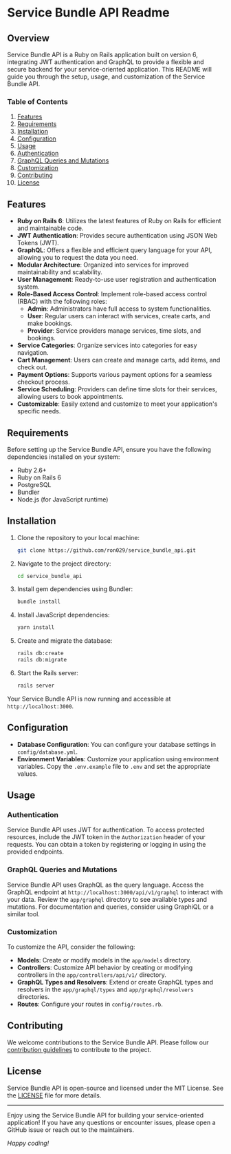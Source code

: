 # Service Bundle API Readme

## Overview

Service Bundle API is a Ruby on Rails application built on version 6, integrating JWT authentication and GraphQL to provide a flexible and secure backend for your service-oriented application. This README will guide you through the setup, usage, and customization of the Service Bundle API.

### Table of Contents
1. [Features](#features)
2. [Requirements](#requirements)
3. [Installation](#installation)
4. [Configuration](#configuration)
5. [Usage](#usage)
6. [Authentication](#authentication)
7. [GraphQL Queries and Mutations](#graphql-queries-and-mutations)
8. [Customization](#customization)
9. [Contributing](#contributing)
10. [License](#license)

## Features

- **Ruby on Rails 6**: Utilizes the latest features of Ruby on Rails for efficient and maintainable code.
- **JWT Authentication**: Provides secure authentication using JSON Web Tokens (JWT).
- **GraphQL**: Offers a flexible and efficient query language for your API, allowing you to request the data you need.
- **Modular Architecture**: Organized into services for improved maintainability and scalability.
- **User Management**: Ready-to-use user registration and authentication system.
- **Role-Based Access Control**: Implement role-based access control (RBAC) with the following roles:
    - **Admin**: Administrators have full access to system functionalities.
    - **User**: Regular users can interact with services, create carts, and make bookings.
    - **Provider**: Service providers manage services, time slots, and bookings.
- **Service Categories**: Organize services into categories for easy navigation.
- **Cart Management**: Users can create and manage carts, add items, and check out.
- **Payment Options**: Supports various payment options for a seamless checkout process.
- **Service Scheduling**: Providers can define time slots for their services, allowing users to book appointments.
- **Customizable**: Easily extend and customize to meet your application's specific needs.

## Requirements

Before setting up the Service Bundle API, ensure you have the following dependencies installed on your system:

- Ruby 2.6+
- Ruby on Rails 6
- PostgreSQL
- Bundler
- Node.js (for JavaScript runtime)

## Installation

1. Clone the repository to your local machine:

    ```bash
    git clone https://github.com/ron029/service_bundle_api.git
    ```

2. Navigate to the project directory:

    ```bash
    cd service_bundle_api
    ```

3. Install gem dependencies using Bundler:

    ```bash
    bundle install
    ```

4. Install JavaScript dependencies:

    ```bash
    yarn install
    ```

5. Create and migrate the database:

    ```bash
    rails db:create
    rails db:migrate
    ```

6. Start the Rails server:

    ```bash
    rails server
    ```

Your Service Bundle API is now running and accessible at `http://localhost:3000`.

## Configuration

- **Database Configuration**: You can configure your database settings in `config/database.yml`.
- **Environment Variables**: Customize your application using environment variables. Copy the `.env.example` file to `.env` and set the appropriate values.

## Usage

### Authentication

Service Bundle API uses JWT for authentication. To access protected resources, include the JWT token in the `Authorization` header of your requests. You can obtain a token by registering or logging in using the provided endpoints.

### GraphQL Queries and Mutations

Service Bundle API uses GraphQL as the query language. Access the GraphQL endpoint at `http://localhost:3000/api/v1/graphql` to interact with your data. Review the `app/graphql` directory to see available types and mutations. For documentation and queries, consider using GraphiQL or a similar tool.

### Customization

To customize the API, consider the following:

- **Models**: Create or modify models in the `app/models` directory.
- **Controllers**: Customize API behavior by creating or modifying controllers in the `app/controllers/api/v1/` directory.
- **GraphQL Types and Resolvers**: Extend or create GraphQL types and resolvers in the `app/graphql/types` and `app/graphql/resolvers` directories.
- **Routes**: Configure your routes in `config/routes.rb`.

## Contributing

We welcome contributions to the Service Bundle API. Please follow our [contribution guidelines](CONTRIBUTING.md) to contribute to the project.

## License

Service Bundle API is open-source and licensed under the MIT License. See the [LICENSE](LICENSE) file for more details.

---

Enjoy using the Service Bundle API for building your service-oriented application! If you have any questions or encounter issues, please open a GitHub issue or reach out to the maintainers.

*Happy coding!*
